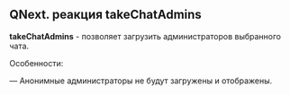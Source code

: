 ## QNext. реакция takeChatAdmins

**takeChatAdmins** - позволяет загрузить администраторов выбранного чата.



Особенности:

— Анонимные администраторы не будут загружены и отображены.






